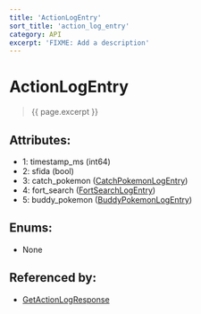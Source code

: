```yaml
---
title: 'ActionLogEntry'
sort_title: 'action_log_entry'
category: API
excerpt: 'FIXME: Add a description'
---
```


[comment]: <> (THIS PART IS GENERATED - AKA DON'T EDIT THIS PART MANUALLY)

# ActionLogEntry

> {{ page.excerpt }}

## Attributes:

- 1: timestamp_ms (int64)
- 2: sfida (bool)
- 3: catch_pokemon ([CatchPokemonLogEntry](../CatchPokemonLogEntry/))
- 4: fort_search ([FortSearchLogEntry](../FortSearchLogEntry/))
- 5: buddy_pokemon ([BuddyPokemonLogEntry](../BuddyPokemonLogEntry/))

## Enums:

- None

## Referenced by:

- [GetActionLogResponse](../GetActionLogResponse/)

[comment]: <> (YOU CAN EDIT AFTER THIS)
